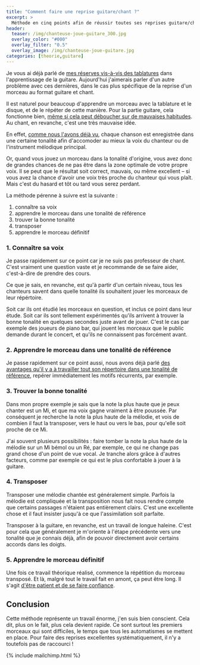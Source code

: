 ```yaml
---
title: "Comment faire une reprise guitare/chant ?"
excerpt: >
  Méthode en cinq points afin de réussir toutes ses reprises guitare/chant.
header:
  teaser: /img/chanteuse-joue-guitare_300.jpg
  overlay_color: "#000"
  overlay_filter: "0.5"
  overlay_image: /img/chanteuse-joue-guitare.jpg
categories: [theorie,guitare]
---
```


Je vous ai déjà parlé de [mes réserves vis-à-vis des tablatures][tablatures] 
dans l'apprentissage de la guitare. Aujourd'hui j'aimerais parler d'un autre 
problème avec ces dernières, dans le cas plus spécifique de la reprise d'un 
morceau au format guitare et chant.

Il est naturel pour beaucoup d'apprendre un morceau avec la tablature et le 
disque, et de le répéter de cette manière. Pour la partie guitare, cela 
fonctionne bien, [même si cela peut déboucher sur de mauvaises 
habitudes][autodidactes]. Au chant, en revanche, c'est une très mauvaise idée.

En effet, [comme nous l'avons déjà vu][tonalites], chaque chanson est 
enregistrée dans une certaine tonalité afin d'accomoder au mieux la voix du 
chanteur ou de l'instrument mélodique principal.

Or, quand vous jouez un morceau dans la tonalité d'origine, vous avez donc de 
grandes chances de ne pas être dans la zone optimale de votre propre voix. Il 
se peut que le résultat soit correct, mauvais, ou même excellent – si vous avez 
la chance d'avoir une voix très proche du chanteur qui vous plaît. Mais c'est 
du hasard et tôt ou tard vous serez perdant.

La méthode pérenne à suivre est la suivante :

1. connaître sa voix
2. apprendre le morceau dans une tonalité de référence
3. trouver la bonne tonalité
4. transposer
5. apprendre le morceau définitif

### 1. Connaître sa voix

Je passe rapidement sur ce point car je ne suis pas professeur de chant. C'est 
vraiment une question vaste et je recommande de se faire aider, c'est-à-dire de 
prendre des cours.

Ce que je sais, en revanche, est qu'à partir d'un certain niveau, tous les 
chanteurs savent dans quelle tonalité ils souhaitent jouer les morceaux de leur 
répértoire.

Soit car ils ont étudié les morceaux en question, et inclus ce point dans leur 
étude. Soit car ils sont tellement expérimentés qu'ils arrivent à trouver la 
bonne tonalité en quelques secondes juste avant de jouer. C'est le cas par 
exemple des joueurs de piano bar, qui jouent les morceaux que le public demande 
durant le concert, et qu'ils ne connaissent pas forcément avant.

### 2. Apprendre le morceau dans une tonalité de référence

Je passe rapidement sur ce point aussi, nous avons déjà parlé [des avantages 
qu'il y a à travailler tout son répertoire dans une tonalité de 
référence][oreille], repérer immédiatement les motifs récurrents, par exemple.

### 3. Trouver la bonne tonalité

Dans mon propre exemple je sais que la note la plus haute que je peux chanter 
est un Mi, et que ma voix gagne vraiment à être poussée. Par conséquent je 
recherche la note la plus haute de la mélodie, et vois de combien il faut la 
transposer, vers le haut ou vers le bas, pour qu'elle soit proche de ce Mi.

J'ai souvent plusieurs possibilités : faire tomber la note la plus haute de la 
mélodie sur un Mi bémol ou un Ré, par exemple, ce qui ne change pas grand chose 
d'un point de vue vocal. Je tranche alors grâce à d'autres facteurs, comme par 
exemple ce qui est le plus confortable à jouer à la guitare.

### 4. Transposer

Transposer une mélodie chantée est généralement simple. Parfois la mélodie est 
compliquée et la transposition nous fait nous rendre compte que certains 
passages n'étaient pas entièrement clairs. C'est une excellente chose et il 
faut insister jusqu'à ce que l'assimilation soit parfaite.

Transposer à la guitare, en revanche, est un travail de longue haleine. C'est 
pour cela que généralement je m'oriente à l'étape précédente vers une tonalité 
que je connais déjà, afin de pouvoir directement avoir certains accords dans 
les doigts.

### 5. Apprendre le morceau définitif

Une fois ce travail théorique réalisé, commence la répétition du morceau 
transposé. Et là, malgré tout le travail fait en amont, ça peut être long. Il 
s'agit [d'être patient et de se faire confiance][attitude].

## Conclusion

Cette méthode représente un travail énorme, j'en suis bien conscient. Cela dit, 
plus on le fait, plus cela devient rapide. Ce sont surtout les premiers 
morceaux qui sont difficiles, le temps que tous les automatismes se mettent en 
place. Pour faire des reprises excellentes systématiquement, il n'y a toutefois 
pas de raccourci !

[tablatures]:/pourquoi-les-tablatures-sont-une-mauvaise-methode/
[autodidactes]:/les-meilleurs-exercices-pour-autodidactes/
[tonalites]:/comprendre-les-tonalites/
[oreille]:/jouer-a-l-oreille/
[attitude]:/attitude/

{% include mailchimp.html %}
